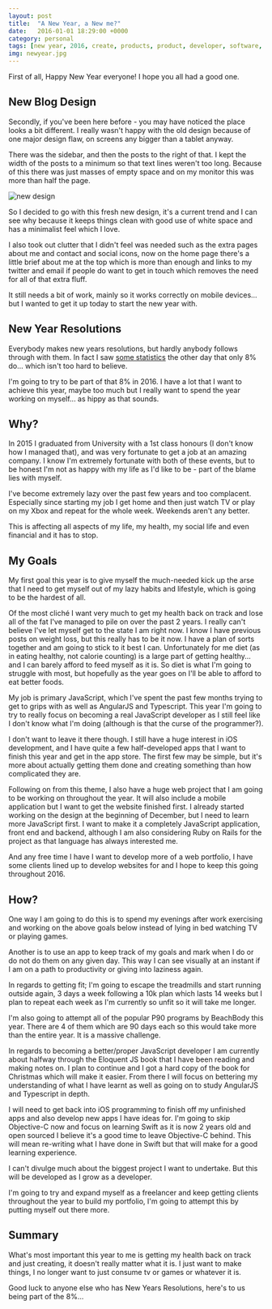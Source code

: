 ```yaml
---
layout: post
title:  "A New Year, a New me?"
date:   2016-01-01 18:29:00 +0000
category: personal
tags: [new year, 2016, create, products, product, developer, software, blog, ios, mac, apps, development, resolutions]
img: newyear.jpg
---
```


First of all, Happy New Year everyone! I hope you all had a good one.

## New Blog Design
Secondly, if you've been here before - you may have noticed the place looks a bit different. I really wasn't happy with the old design because of one major design flaw, on screens any bigger than a tablet anyway.

There was the sidebar, and then the posts to the right of that. I kept the width of the posts to a minimum so that text lines weren't too long. Because of this there was just masses of empty space and on my monitor this was more than half the page.

![new design](http://www.gethinoakes.com/wp-content/uploads/2016/01/Screenshot-2016-01-01-22.56.25-1-1024x513.png)

So I decided to go with this fresh new design, it's a current trend and I can see why because it keeps things clean with good use of white space and has a minimalist feel which I love.

I also took out clutter that I didn't feel was needed such as the extra pages about me and contact and social icons, now on the home page there's a little brief about me at the top which is more than enough and links to my twitter and email if people do want to get in touch which removes the need for all of that extra fluff.

It still needs a bit of work, mainly so it works correctly on mobile devices... but I wanted to get it up today to start the new year with.

## New Year Resolutions
Everybody makes new years resolutions, but hardly anybody follows through with them. In fact I saw [some statistics](http://www.statisticbrain.com/new-years-resolution-statistics/) the other day that only 8% do... which isn't too hard to believe.

I'm going to try to be part of that 8% in 2016. I have a lot that I want to achieve this year, maybe too much but I really want to spend the year working on myself... as hippy as that sounds.

## Why?
In 2015 I graduated from University with a 1st class honours (I don't know how I managed that), and was very fortunate to get a job at an amazing company. I know I'm extremely fortunate with both of these events, but to be honest I'm not as happy with my life as I'd like to be - part of the blame lies with myself.

I've become extremely lazy over the past few years and too complacent. Especially since starting my job I get home and then just watch TV or play on my Xbox and repeat for the whole week. Weekends aren't any better.

This is affecting all aspects of my life, my health, my social life and even financial and it has to stop.

## My Goals
My first goal this year is to give myself the much-needed kick up the arse that I need to get myself out of my lazy habits and lifestyle, which is going to be the hardest of all.

Of the most cliché I want very much to get my health back on track and lose all of the fat I've managed to pile on over the past 2 years. I really can't believe I've let myself get to the state I am right now. I know I have previous posts on weight loss, but this really has to be it now. I have a plan of sorts together and am going to stick to it best I can. Unfortunately for me diet (as in eating healthy, not calorie counting) is a large part of getting healthy... and I can barely afford to feed myself as it is. So diet is what I'm going to struggle with most, but hopefully as the year goes on I'll be able to afford to eat better foods.

My job is primary JavaScript, which I've spent the past few months trying to get to grips with as well as AngularJS and Typescript. This year I'm going to try to really focus on becoming a real JavaScript developer as I still feel like I don't know what I'm doing (although is that the curse of the programmer?).

I don't want to leave it there though. I still have a huge interest in iOS development, and I have quite a few half-developed apps that I want to finish this year and get in the app store. The first few may be simple, but it's more about actually getting them done and creating something than how complicated they are.

Following on from this theme, I also have a huge web project that I am going to be working on throughout the year. It will also include a mobile application but I want to get the website finished first. I already started working on the design at the beginning of December, but I need to learn more JavaScript first. I want to make it a completely JavaScript application, front end and backend, although I am also considering Ruby on Rails for the project as that language has always interested me.

And any free time I have I want to develop more of a web portfolio, I have some clients lined up to develop websites for and I hope to keep this going throughout 2016.

## How?
One way I am going to do this is to spend my evenings after work exercising and working on the above goals below instead of lying in bed watching TV or playing games.

Another is to use an app to keep track of my goals and mark when I do or do not do them on any given day. This way I can see visually at an instant if I am on a path to productivity or giving into laziness again.

In regards to getting fit; I'm going to escape the treadmills and start running outside again, 3 days a week following a 10k plan which lasts 14 weeks but I plan to repeat each week as I'm currently so unfit so it will take me longer.

I'm also going to attempt all of the popular P90 programs by BeachBody this year. There are 4 of them which are 90 days each so this would take more than the entire year. It is a massive challenge.

In regards to becoming a better/proper JavaScript developer I am currently about halfway through the Eloquent JS book that I have been reading and making notes on. I plan to continue and I got a hard copy of the book for Christmas which will make it easier. From there I will focus on bettering my understanding of what I have learnt as well as going on to study AngularJS and Typescript in depth.

I will need to get back into iOS programming to finish off my unfinished apps and also develop new apps I have ideas for. I'm going to skip Objective-C now and focus on learning Swift as it is now 2 years old and open sourced I believe it's a good time to leave Objective-C behind. This will mean re-writing what I have done in Swift but that will make for a good learning experience.

I can't divulge much about the biggest project I want to undertake. But this will be developed as I grow as a developer.

I'm going to try and expand myself as a freelancer and keep getting clients throughout the year to build my portfolio, I'm going to attempt this by putting myself out there more.

## Summary
What's most important this year to me is getting my health back on track and just creating, it doesn't really matter what it is. I just want to make things, I no longer want to just consume tv or games or whatever it is.

Good luck to anyone else who has New Years Resolutions, here's to us being part of the 8%...